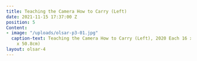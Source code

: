 ```yaml
---
title: Teaching the Camera How to Carry (Left)
date: 2021-11-15 17:37:00 Z
position: 5
Content:
- image: "/uploads/olsar-p3-01.jpg"
  caption-text: Teaching the Camera How to Carry (Left), 2020 Each 16 x 20 in. (40.64cm
    x 50.8cm)
layout: olsar-4
---
```


